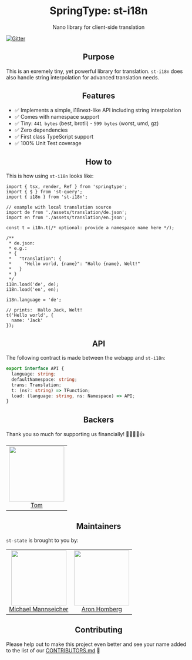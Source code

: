 <h1 align="center">SpringType: st-i18n</h1>

<p align="center">
  Nano library for client-side translation
</p>

[![Gitter](https://badges.gitter.im/springtype-official/springtype.svg)](https://gitter.im/springtype-official/springtype?utm_source=badge&utm_medium=badge&utm_campaign=pr-badge)

<h2 align="center">Purpose</h2>

This is an exremely tiny, yet powerful library for translation. `st-i18n` does also handle string interpolation for advanced translation needs.

<h2 align="center">Features</h2>

- ✅ Implements a simple, i18next-like API including string interpolation 
- ✅ Comes with namespace support
- ✅ Tiny: `441 bytes` (best, brotli) - `599 bytes` (worst, umd, gz)
- ✅ Zero dependencies
- ✅ First class TypeScript support
- ✅ 100% Unit Test coverage

<h2 align="center">How to</h2>

This is how using `st-i18n` looks like:

```tsx
import { tsx, render, Ref } from 'springtype';
import { $ } from 'st-query';
import { i18n } from 'st-i18n';

// example with local translation source
import de from './assets/translation/de.json'; 
import en from './assets/translation/en.json';

const t = i18n.t(/* optional: provide a namespace name here */);

/**
 * de.json:
 * e.g.:
 * {
 *   "translation": {
 *     "Hello world, {name}": "Hallo {name}, Welt!"
 *   }
 * }
 */
i18n.load('de', de);
i18n.load('en', en);

i18n.language = 'de';

// prints:  Hallo Jack, Welt!
t('Hello world', {
  name: 'Jack'
});
```

<h2 align="center">API</h2>

The following contract is made between the webapp and `st-i18n`:

```typescript
export interface API {
  language: string;
  defaultNamespace: string;
  trans: Translation;
  t: (ns?: string) => TFunction;
  load: (language: string, ns: Namespace) => API;
}
```

<h2 align="center">Backers</h2>

Thank you so much for supporting us financially! 🙏🏻😎🥳👍

<table>
  <tbody>
    <tr>
      <td align="center">
        <img width="150" height="150"
        src="https://avatars2.githubusercontent.com/u/17221813?v=4&s=150">
        </br>
        <a href="https://github.com/jsdevtom">Tom</a>
      </td>
    </tr>
  <tbody>
</table>

<h2 align="center">Maintainers</h2>

`st-state` is brought to you by:

<table>
  <tbody>
    <tr>
      <td align="center">
        <img width="150" height="150"
        src="https://avatars2.githubusercontent.com/u/12079044?s=150&v=4">
        </br>
        <a href="https://github.com/mansi1">Michael Mannseicher</a>
      </td>
      <td align="center">
        <img width="150" height="150"
        src="https://avatars3.githubusercontent.com/u/454817?v=4&s=150">
        </br>
        <a href="https://github.com/kyr0">Aron Homberg</a>
      </td>
    </tr>
  <tbody>
</table>

<h2 align="center">Contributing</h2>

Please help out to make this project even better and see your name added to the list of our
[CONTRIBUTORS.md](./CONTRIBUTORS.md) :tada:
